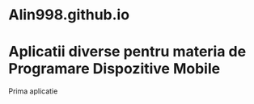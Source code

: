 # Alin998.github.io

# Aplicatii diverse pentru materia de Programare Dispozitive Mobile

Prima aplicatie


